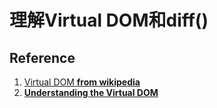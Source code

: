 # 理解Virtual DOM和diff()

## Reference

1. [Virtual DOM **from wikipedia**](https://en.wikipedia.org/wiki/React_(web_framework)#Virtual_DOM) 
2. [**Understanding the Virtual DOM**](https://bitsofco.de/understanding-the-virtual-dom/) 



